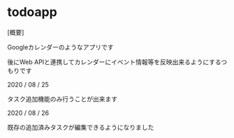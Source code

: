 # todoapp

[概要]

Googleカレンダーのようなアプリです

後にWeb APIと連携してカレンダーにイベント情報等を反映出来るようにするつもりです

2020 / 08 / 25

タスク追加機能のみ行うことが出来ます

2020 / 08 / 26

既存の追加済みタスクが編集できるようになりました
